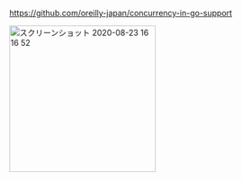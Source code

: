https://github.com/oreilly-japan/concurrency-in-go-support  
  
<img width="260" alt="スクリーンショット 2020-08-23 16 16 52" src="https://user-images.githubusercontent.com/50798936/90973344-2ba1d700-e55c-11ea-8ca6-9b39175e1e22.png">
